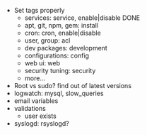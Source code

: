 - Set tags properly
  - services: service, enable|disable DONE
  - apt, git, npm, gem: install
  - cron: cron, enable|disable
  - user, group: acl
  - dev packages: development
  - configurations: config
  - web ui: web
  - security tuning: security
  - more...
- Root vs sudo? find out of latest versions
- logwatch: mysql, slow_queries
- email variables
- validations
  - user exists
- syslogd: rsyslogd?
